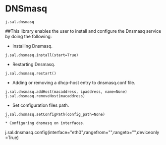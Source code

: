 # DNSmasq
```
j.sal.dnsmasq
```
##This library enables the user to install and configure the Dnsmasq service by doing the following:

* Installing Dnsmasq.
```
j.sal.dnsmasq.install(start=True)
```
* Restarting Dnsmasq.
```
j.sal.dnsmasq.restart()
```
* Adding or removing a dhcp-host entry to dnsmasq.conf file.
```
j.sal.dnsmasq.addHost(macaddress, ipaddress, name=None)
j.sal.dnsmasq.removeHost(macaddress)
```
* Set configuration files path.
```
j.sal.dnsmasq.setConfigPath(config_path=None)
``
* Configuring dnsmasq on interfaces.
```
j.sal.dnsmasq.config(interface="eth0",rangefrom="",rangeto="",deviceonly=True)
```